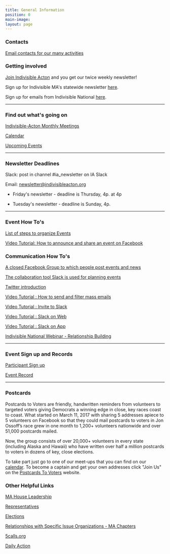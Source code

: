 ```yaml
---
title: General Information
position: 0
main-image: 
layout: page
---
```


### Contacts

[Email contacts for our many activities](https://docs.google.com/document/d/167XkAyAtBCJ3HmgjTck0K9iWESpXIHf00uFoKZ8vcck/edit)

### Getting involved

[Join Indivisible Acton](https://actionnetwork.org/forms/join-indivisible-acton?source=direct_link&referrer=group-indivisible-acton) and you get our twice weekly newsletter!

Sign up for Indivisible MA's statewide newsletter [here](https://www.indivisible-ma.org/newsletter-signup).  

Sign up for emails from Indivisible National [here](https://indivisible.org).

---

### Find out what's going on

[Indivisible-Acton Monthly Meetings](http://www.indivisibleacton.org/events/indivisible-acton-monthly-meetings.html)

[Calendar](http://www.indivisibleacton.org/calendar.html)

[Upcoming Events](http://www.indivisibleacton.org/events/upcoming-events.html)

---

### Newsletter Deadlines

Slack:  post in channel #ia_newsletter on IA Slack

Email:  newsletter@indivisibleacton.org


* Friday's newsletter - deadline is Thursday, 4p. at 4p

* Tuesday's newsletter - deadline is Sunday, 4p.


---

### Event How To's

[List of steps to organize Events](http://www.indivisibleacton.org/events/organize-an-event.html)

[Video Tutorial: How to announce and share an event on Facebook](https://youtu.be/Pt8IsVoY8ts)

### Communication How To's

[A closed Facebook Group to which people post events and news](https://www.facebook.com/groups/indivisibleacton)

[The collaboration tool Slack is used for planning events](https://indivisibleacton.slack.com)

[Twitter introduction](https://drive.google.com/file/d/0BwLIGG6Uwnr_Y0h2a3EwS0hiWTF6dHNkLXR1OUZMOGhibHpr/view)

[Video Tutorial : How to send and filter mass emails](https://youtu.be/T-HfrbKi3dY)

[Video Tutorial : Invite to Slack](https://youtu.be/id-3DXaZrlA)

[Video Tutorial : Slack on Web](https://youtu.be/hOp1wgyAqXk)

[Video Tutorial : Slack on App](https://youtu.be/-KHmfHQpXT0)

[Indivisible National Webinar - Relationship Building](https://drive.google.com/file/d/13Vx9zKUOPpL1O5f60_5iembcwZu2oXr3/view)

---

### Event Sign up and Records

[Participant Sign up](https://www.actionnetwork.org/forms/participant-signin)

[Event Record](https://www.actionnetwork.org/forms/leader-event-record)

---
### Postcards
Postcards to Voters are friendly, handwritten reminders from volunteers to targeted voters giving Democrats a winning edge in close, key races coast to coast.
What started on March 11, 2017 with sharing 5 addresses apiece to 5 volunteers on Facebook so that they could mail postcards to voters in Jon Ossoff’s race grew in one month to 1,200+ volunteers nationwide and over 51,000 postcards mailed.

Now, the group consists of over 20,000+ volunteers in every state (including Alaska and Hawaii) who have written over half a million postcards to voters in dozens of key, close elections.

To take part just go to one of our meet-ups that you can find on our [calendar](http://www.indivisibleacton.org/calendar).
To become a captain and get your own addresses click "Join Us" on the [Postcards To Voters](https://postcardstovoters.org/) website.

### Other Helpful Links

[MA House Leadership](https://malegislature.gov/Legislators/Leadership)

[Representatives](http://www.indivisibleacton.org/2018-ma-state-primary.html)    

[Elections](http://www.indivisibleacton.org/local-2018-elections.html)

[Relationships with Specific Issue Organizations - MA Chapters](http://www.indivisibleacton.org/events/relationships-with-issue-organizations.html)

[5calls.org](http://5calls.org)

[Daily Action](https://dailyaction.org)